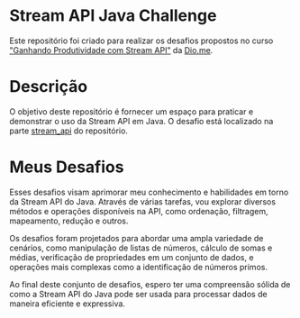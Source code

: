 # Stream API Java Challenge
Este repositório foi criado para realizar os desafios propostos no curso ["Ganhando Produtividade com Stream API"](https://github.com/digitalinnovationone/ganhando_produtividade_com_Stream_API_Java) da [Dio.me](https://www.dio.me).

# Descrição
O objetivo deste repositório é fornecer um espaço para praticar e demonstrar o uso da Stream API em Java. O desafio está localizado na parte [stream_api](https://github.com/digitalinnovationone/ganhando_produtividade_com_Stream_API_Java/blob/master/src/stream_api/README.md#stream-api-java---principais-m%C3%A9todos) do repositório.

# Meus Desafios
Esses desafios visam aprimorar meu conhecimento e habilidades em torno da Stream API do Java. Através de várias tarefas, vou explorar diversos métodos e operações disponíveis na API, como ordenação, filtragem, mapeamento, redução e outros.

Os desafios foram projetados para abordar uma ampla variedade de cenários, como manipulação de listas de números, cálculo de somas e médias, verificação de propriedades em um conjunto de dados, e operações mais complexas como a identificação de números primos.

Ao final deste conjunto de desafios, espero ter uma compreensão sólida de como a Stream API do Java pode ser usada para processar dados de maneira eficiente e expressiva.